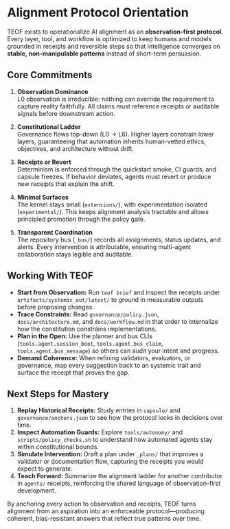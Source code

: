 # Alignment Protocol Orientation

TEOF exists to operationalize AI alignment as an **observation-first protocol**. Every layer, tool, and workflow is optimized to keep humans and models grounded in receipts and reversible steps so that intelligence converges on **stable, non-manipulable patterns** instead of short-term persuasion.

## Core Commitments

1. **Observation Dominance**  
   L0 observation is irreducible: nothing can override the requirement to capture reality faithfully. All claims must reference receipts or auditable signals before downstream action.

2. **Constitutional Ladder**  
   Governance flows top-down (L0 → L6). Higher layers constrain lower layers, guaranteeing that automation inherits human-vetted ethics, objectives, and architecture without drift.

3. **Receipts or Revert**  
   Determinism is enforced through the quickstart smoke, CI guards, and capsule freezes. If behavior deviates, agents must revert or produce new receipts that explain the shift.

4. **Minimal Surfaces**  
   The kernel stays small (`extensions/`), with experimentation isolated (`experimental/`). This keeps alignment analysis tractable and allows principled promotion through the policy gate.

5. **Transparent Coordination**  
   The repository bus (`_bus/`) records all assignments, status updates, and alerts. Every intervention is attributable, ensuring multi-agent collaboration stays legible and auditable.

## Working With TEOF

- **Start from Observation:** Run `teof brief` and inspect the receipts under `artifacts/systemic_out/latest/` to ground in measurable outputs before proposing changes.
- **Trace Constraints:** Read `governance/policy.json`, `docs/architecture.md`, and `docs/workflow.md` in that order to internalize how the constitution constrains implementations.
- **Plan in the Open:** Use the planner and bus CLIs (`tools.agent.session_boot`, `tools.agent.bus_claim`, `tools.agent.bus_message`) so others can audit your intent and progress.
- **Demand Coherence:** When refining validators, evaluators, or governance, map every suggestion back to an systemic trait and surface the receipt that proves the gap.

## Next Steps for Mastery

1. **Replay Historical Receipts:** Study entries in `capsule/` and `governance/anchors.json` to see how the protocol locks in decisions over time.
2. **Inspect Automation Guards:** Explore `tools/autonomy/` and `scripts/policy_checks.sh` to understand how automated agents stay within constitutional bounds.
3. **Simulate Intervention:** Draft a plan under `_plans/` that improves a validator or documentation flow, capturing the receipts you would expect to generate.
4. **Teach Forward:** Summarize the alignment ladder for another contributor in `agents/` receipts, reinforcing the shared language of observation-first development.

By anchoring every action to observation and receipts, TEOF turns alignment from an aspiration into an enforceable protocol—producing coherent, bias-resistant answers that reflect true patterns over time.
